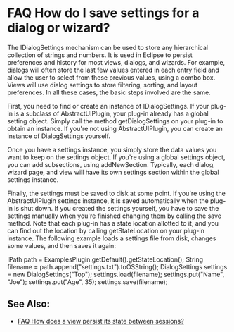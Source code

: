 

FAQ How do I save settings for a dialog or wizard?
==================================================

The IDialogSettings mechanism can be used to store any hierarchical collection of strings and numbers. It is used in Eclipse to persist preferences and history for most views, dialogs, and wizards. For example, dialogs will often store the last few values entered in each entry field and allow the user to select from these previous values, using a combo box. Views will use dialog settings to store filtering, sorting, and layout preferences. In all these cases, the basic steps involved are the same.

First, you need to find or create an instance of IDialogSettings. If your plug-in is a subclass of AbstractUIPlugin, your plug-in already has a global setting object. Simply call the method getDialogSettings on your plug-in to obtain an instance. If you're not using AbstractUIPlugin, you can create an instance of DialogSettings yourself.

Once you have a settings instance, you simply store the data values you want to keep on the settings object. If you're using a global settings object, you can add subsections, using addNewSection. Typically, each dialog, wizard page, and view will have its own settings section within the global settings instance.

Finally, the settings must be saved to disk at some point. If you're using the AbstractUIPlugin settings instance, it is saved automatically when the plug-in is shut down. If you created the settings yourself, you have to save the settings manually when you're finished changing them by calling the save method. Note that each plug-in has a state location allotted to it, and you can find out the location by calling getStateLocation on your plug-in instance. The following example loads a settings file from disk, changes some values, and then saves it again:

   IPath path = ExamplesPlugin.getDefault().getStateLocation();
   String filename = path.append("settings.txt").toOSString();
   DialogSettings settings = new DialogSettings("Top");
   settings.load(filename);
   settings.put("Name", "Joe");
   settings.put("Age", 35);
   settings.save(filename);

See Also:
---------

*   [FAQ How does a view persist its state between sessions?](./FAQ_How_does_a_view_persist_its_state_between_sessions.md "FAQ How does a view persist its state between sessions?")

